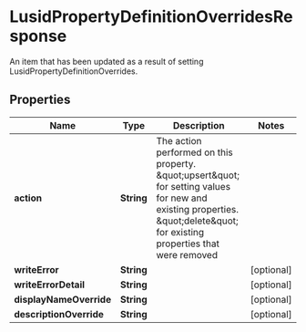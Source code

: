 

# LusidPropertyDefinitionOverridesResponse

An item that has been updated as a result of setting LusidPropertyDefinitionOverrides.

## Properties

| Name | Type | Description | Notes |
|------------ | ------------- | ------------- | -------------|
|**action** | **String** | The action performed on this property. \&quot;upsert\&quot; for setting values for new and existing   properties. \&quot;delete\&quot; for existing properties that were removed |  |
|**writeError** | **String** |  |  [optional] |
|**writeErrorDetail** | **String** |  |  [optional] |
|**displayNameOverride** | **String** |  |  [optional] |
|**descriptionOverride** | **String** |  |  [optional] |




